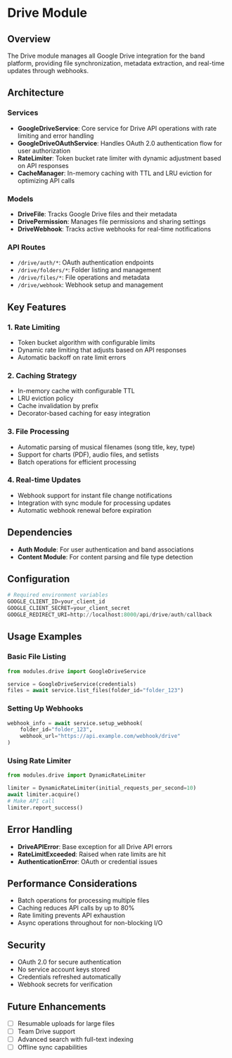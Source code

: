 # Drive Module

## Overview
The Drive module manages all Google Drive integration for the band platform, providing file synchronization, metadata extraction, and real-time updates through webhooks.

## Architecture

### Services
- **GoogleDriveService**: Core service for Drive API operations with rate limiting and error handling
- **GoogleDriveOAuthService**: Handles OAuth 2.0 authentication flow for user authorization
- **RateLimiter**: Token bucket rate limiter with dynamic adjustment based on API responses
- **CacheManager**: In-memory caching with TTL and LRU eviction for optimizing API calls

### Models
- **DriveFile**: Tracks Google Drive files and their metadata
- **DrivePermission**: Manages file permissions and sharing settings
- **DriveWebhook**: Tracks active webhooks for real-time notifications

### API Routes
- `/drive/auth/*`: OAuth authentication endpoints
- `/drive/folders/*`: Folder listing and management
- `/drive/files/*`: File operations and metadata
- `/drive/webhook`: Webhook setup and management

## Key Features

### 1. Rate Limiting
- Token bucket algorithm with configurable limits
- Dynamic rate limiting that adjusts based on API responses
- Automatic backoff on rate limit errors

### 2. Caching Strategy
- In-memory cache with configurable TTL
- LRU eviction policy
- Cache invalidation by prefix
- Decorator-based caching for easy integration

### 3. File Processing
- Automatic parsing of musical filenames (song title, key, type)
- Support for charts (PDF), audio files, and setlists
- Batch operations for efficient processing

### 4. Real-time Updates
- Webhook support for instant file change notifications
- Integration with sync module for processing updates
- Automatic webhook renewal before expiration

## Dependencies
- **Auth Module**: For user authentication and band associations
- **Content Module**: For content parsing and file type detection

## Configuration
```python
# Required environment variables
GOOGLE_CLIENT_ID=your_client_id
GOOGLE_CLIENT_SECRET=your_client_secret
GOOGLE_REDIRECT_URI=http://localhost:8000/api/drive/auth/callback
```

## Usage Examples

### Basic File Listing
```python
from modules.drive import GoogleDriveService

service = GoogleDriveService(credentials)
files = await service.list_files(folder_id="folder_123")
```

### Setting Up Webhooks
```python
webhook_info = await service.setup_webhook(
    folder_id="folder_123",
    webhook_url="https://api.example.com/webhook/drive"
)
```

### Using Rate Limiter
```python
from modules.drive import DynamicRateLimiter

limiter = DynamicRateLimiter(initial_requests_per_second=10)
await limiter.acquire()
# Make API call
limiter.report_success()
```

## Error Handling
- **DriveAPIError**: Base exception for all Drive API errors
- **RateLimitExceeded**: Raised when rate limits are hit
- **AuthenticationError**: OAuth or credential issues

## Performance Considerations
- Batch operations for processing multiple files
- Caching reduces API calls by up to 80%
- Rate limiting prevents API exhaustion
- Async operations throughout for non-blocking I/O

## Security
- OAuth 2.0 for secure authentication
- No service account keys stored
- Credentials refreshed automatically
- Webhook secrets for verification

## Future Enhancements
- [ ] Resumable uploads for large files
- [ ] Team Drive support
- [ ] Advanced search with full-text indexing
- [ ] Offline sync capabilities